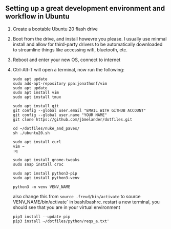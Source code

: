 ## Setting up a great development environment and workflow in Ubuntu
1. Create a bootable Ubuntu 20 flash drive
2. Boot from the drive, and install howevre you please. I usually use minmal install and allow for third-party drivers to be automatically downloaded to streamline things like accessing wifi, bluetooth, etc.
3. Reboot and enter your new OS, connect to internet
4. Ctrl-Alt-T will open a terminal, now run the following:
    ```
    sudo apt update
    sudo add-apt-repository ppa:jonathonf/vim
    sudo apt update
    sudo apt install vim
    sudo apt install tmux

    sudo apt install git
    git config --global user.email "EMAIL WITH GITHUB ACCOUNT"
    git config --global user.name "YOUR NAME"
    git clone https://github.com/jbmelander/dotfiles.git

    cd ~/dotfiles/nuke_and_paves/
    sh ./ubuntu20.sh

    sudo apt install curl
    vim ~
    :q

    sudo apt install gnome-tweaks
    sudo snap install croc

    sudo apt install python3-pip
    sudo apt install python3-venv

    python3 -m venv VENV_NAME     
    ```
    also change this from `source .freud/bin/activate` to source VENV_NAME/bin/activate` in bash/bashrc.
    restart a new terminal, you should see that you are in your virtual environment
    
    ```
    pip3 install --update pip
    pip3 install ~/dotfiles/python/reqs_a.txt'
    
    ```

    
  





